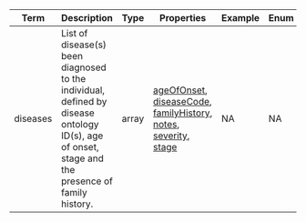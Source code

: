 |Term | Description | Type | Properties | Example | Enum|
| ---| ---| ---| ---| ---| --- |
| diseases | List of disease(s) been diagnosed to the individual, defined by disease ontology ID(s), age of onset, stage and the presence of family history. | array | [ageOfOnset](./ageOfOnset.md), [diseaseCode](./diseaseCode.md), [familyHistory](./familyHistory.md), [notes](./notes.md), [severity](./severity.md), [stage](./stage.md) | NA | NA|

